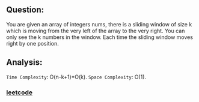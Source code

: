 ## Question:

You are given an array of integers nums, there is a sliding window of size k which is moving from the very left of the array to the very right. You can only see the k numbers in the window. Each time the sliding window moves right by one position.

## Analysis:

`Time Complexity`: O(n-k+1)\*O(k).
`Space Complexity`: O(1).

<h3><a href="https://leetcode.com/problems/sliding-window-maximum/description/">leetcode</a></h3>
